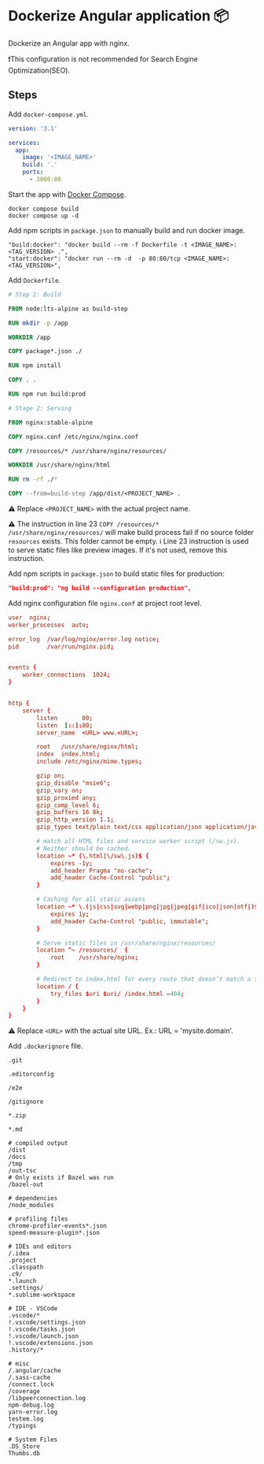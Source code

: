 # Dockerize Angular application 📦 <!-- omit in toc -->

Dockerize an Angular app with nginx.

❗This configuration is not recommended for Search Engine Optimization(SEO).

## Steps

Add `docker-compose.yml`.

```yml
version: '3.1'

services:
  app:
    image: '<IMAGE_NAME>'
    build: '.'
    ports:
      - 3000:80
```

Start the app with [Docker Compose](https://docs.docker.com/compose/).

```shell
docker compose build
docker compose up -d
```

Add npm scripts in `package.json` to manually build and run docker image.

```shell
"build:docker": "docker build --rm -f Dockerfile -t <IMAGE_NAME>:<TAG_VERSION> .",
"start:docker": "docker run --rm -d  -p 80:80/tcp <IMAGE_NAME>:<TAG_VERSION>",
```

Add `Dockerfile`.

```Dockerfile
# Step 1: Build

FROM node:lts-alpine as build-step

RUN mkdir -p /app

WORKDIR /app

COPY package*.json ./

RUN npm install

COPY . .

RUN npm run build:prod

# Stage 2: Serving

FROM nginx:stable-alpine

COPY nginx.conf /etc/nginx/nginx.conf

COPY /resources/* /usr/share/nginx/resources/

WORKDIR /usr/share/nginx/html

RUN rm -rf ./*

COPY --from=build-step /app/dist/<PROJECT_NAME> .
```

⚠️ Replace `<PROJECT_NAME>` with the actual project name.

⚠️ The instruction in line 23 `COPY /resources/* /usr/share/nginx/resources/` will make build process fail if no source folder `resources` exists. This folder cannot be empty.
ℹ️ Line 23 instruction is used to serve static files like preview images. If it's not used, remove this instruction.

Add npm scripts in `package.json` to build static files for production:

```json
"build:prod": "ng build --configuration production",
```

Add nginx configuration file `nginx.conf` at project root level.

```nginx.conf
user  nginx;
worker_processes  auto;

error_log  /var/log/nginx/error.log notice;
pid        /var/run/nginx.pid;


events {
    worker_connections  1024;
}


http {
    server {
        listen       80;
        listen  [::]:80;
        server_name  <URL> www.<URL>;

        root   /usr/share/nginx/html;
        index  index.html;
        include /etc/nginx/mime.types;

        gzip on;
        gzip_disable "msie6";
        gzip_vary on;
        gzip_proxied any;
        gzip_comp_level 6;
        gzip_buffers 16 8k;
        gzip_http_version 1.1;
        gzip_types text/plain text/css application/json application/javascript application/x-javascript text/xml application/xml application/xml+rss text/javascript;

        # match all HTML files and service worker script (/sw.js).
        # Neither should be cached.
        location ~* (\.html|\/sw\.js)$ {
            expires -1y;
            add_header Pragma "no-cache";
            add_header Cache-Control "public";
        }

        # Caching for all static assets
        location ~* \.(js|css|svg|webp|png|jpg|jpeg|gif|ico|json|otf|)$ {
            expires 1y;
            add_header Cache-Control "public, immutable";
        }

        # Serve static files in /usr/share/nginx/resources/
        location ^~ /resources/  {
            root    /usr/share/nginx;
        }

        # Redirect to index.html for every route that doesn’t match a static file to be handled by SPA Router
        location / {
            try_files $uri $uri/ /index.html =404;
        }
    }
}
```

⚠️ Replace `<URL>` with the actual site URL. Ex.: URL = 'mysite.domain'.

Add `.dockerignore` file.

```dockerignore
.git

.editorconfig

/e2e

/gitignore

*.zip

*.md

# compiled output
/dist
/docs
/tmp
/out-tsc
# Only exists if Bazel was run
/bazel-out

# dependencies
/node_modules

# profiling files
chrome-profiler-events*.json
speed-measure-plugin*.json

# IDEs and editors
/.idea
.project
.classpath
.c9/
*.launch
.settings/
*.sublime-workspace

# IDE - VSCode
.vscode/*
!.vscode/settings.json
!.vscode/tasks.json
!.vscode/launch.json
!.vscode/extensions.json
.history/*

# misc
/.angular/cache
/.sass-cache
/connect.lock
/coverage
/libpeerconnection.log
npm-debug.log
yarn-error.log
testem.log
/typings

# System Files
.DS_Store
Thumbs.db
```
